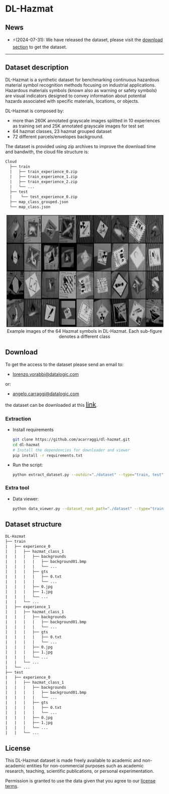 # DL-Hazmat
<!-- This is the dataset released in the following paper: [Towards On-Device Continual Learning with Binary Neural Networks in Industrial Scenarios](...)    -->

## News
- ⚡(2024-07-31): We have released the dataset, please visit the [download section](#download) to get the dataset.

---

## Dataset description


DL-Hazmat is a synthetic dataset for benchmarking continuous hazardous material symbol recognition methods focusing on industrial applications. Hazardous materials symbols (known also as warning or safety symbols) are visual indicators designed to convey information about potential hazards associated with specific materials, locations, or objects.

DL-Hazmat is composed by:
- more than 260K annotated grayscale images splitted in 10 experiences as training set and 25K annotated grayscale images for test set
- 64 hazmat classes, 23 hazmat grouped dataset
- 72 different parcels/envelopes background.

The dataset is provided using zip archives to improve the download time and bandwith, the cloud file structure is:

```
Cloud
  ├── train
  |   ├── train_experience_0.zip
  |   ├── train_experience_1.zip
  |   ├── train_experience_2.zip
  |   └── ...
  ├── test
  |    └── test_experience_0.zip
  ├── map_class_grouped.json
  └── map_class.json
```
<div align="center">

<img src="dataset_overview.png" height="362" width="812">
<span> Example images of the 64 Hazmat symbols in DL-Hazmat. Each sub-figure denotes a different class</span>
</div>


## Download
To get the access to the dataset please send an email to: 

- [lorenzo.vorabbi@datalogic.com](lorenzo.vorabbi@datalogic.com) 

or:

- [angelo.carraggi@datalogic.com](angelo.carraggi@datalogic.com) 


the dataset can be downloaded at this <ins><span style="font-size:20px;">[link](https://datalogicgroup-my.sharepoint.com/:f:/r/personal/angelo_carraggi_datalogic_com/Documents/dl-hazmat-dataset?csf=1&web=1&e=dddGZE)</span></ins>.



### Extraction

- Install requirements
    ```bash
    git clone https://github.com/acarraggi/dl-hazmat.git
    cd dl-hazmat
    # Install the dependencies for downloader and viewer
    pip install -r requirements.txt
    ```

- Run the script:
    ```bash
    python extract_dataset.py --outdir="./dataset" --type="train, test" --zip_folder_path="./data"
    ```
### Extra tool
- Data viewer:
    ```bash
    python data_viewer.py --dataset_root_path="./dataset" --type="train" --experience=0
    ```

## Dataset structure
  ```
  DL-Hazmat
  ├── train
  |   ├── experience_0
  |   |   ├── hazmat_class_1
  |   |   |   ├── backgrounds
  |   |   |   |   ├── background01.bmp
  |   |   |   |   └── ...
  |   |   |   ├── gts
  |   |   |   |   ├── 0.txt
  |   |   |   |   └── ...
  |   |   |   ├── 0.jpg
  |   |   |   ├── 1.jpg
  |   |   |   └── ...
  |   |   └── ...
  |   ├── experience_1
  |   |   ├── hazmat_class_1
  |   |   |   ├── backgrounds
  |   |   |   |   ├── background01.bmp
  |   |   |   |   └── ...
  |   |   |   ├── gts
  |   |   |   |   ├── 0.txt
  |   |   |   |   └── ...
  |   |   |   ├── 0.jpg
  |   |   |   ├── 1.jpg
  |   |   |   └── ...
  |   |   └── ...
  |   └── ...
  ├── test
  |   ├── experience_0
  |   |   ├── hazmat_class_1
  |   |   |   ├── backgrounds
  |   |   |   |   ├── background01.bmp
  |   |   |   |   └── ...
  |   |   |   ├── gts
  |   |   |   |   ├── 0.txt
  |   |   |   |   └── ...
  |   |   |   ├── 0.jpg
  |   |   |   ├── 1.jpg
  |   |   |   └── ...
  |   |   └── ...

  ```


## License
This DL-Hazmat dataset is made freely available to academic and non-academic entities for non-commercial purposes such as academic research, teaching, scientific publications, or personal experimentation. 

Permission is granted to use the data given that you agree to our [license terms](License.md).

